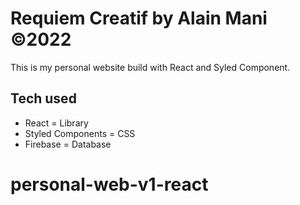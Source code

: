 # Requiem Creatif by Alain Mani ©2022

This is my personal website build with React and Syled Component.

## Tech used

- React = Library
- Styled Components = CSS
- Firebase = Database

# personal-web-v1-react
